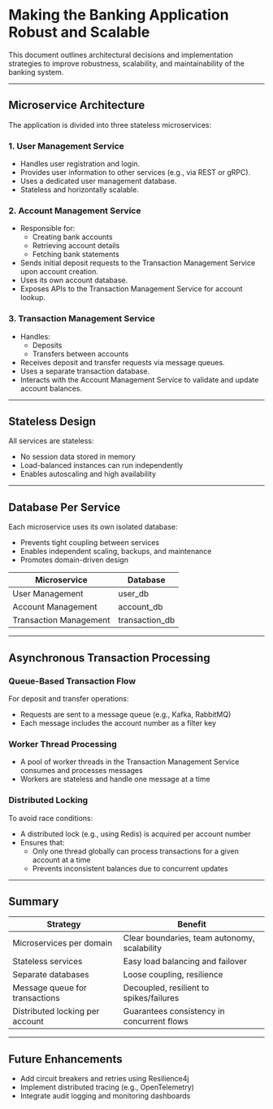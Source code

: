 # Making the Banking Application Robust and Scalable

This document outlines architectural decisions and implementation strategies to improve robustness, scalability, and maintainability of the banking system.

---

## Microservice Architecture

The application is divided into three stateless microservices:

### 1. User Management Service
- Handles user registration and login.
- Provides user information to other services (e.g., via REST or gRPC).
- Uses a dedicated user management database.
- Stateless and horizontally scalable.

### 2. Account Management Service
- Responsible for:
  - Creating bank accounts
  - Retrieving account details
  - Fetching bank statements
- Sends initial deposit requests to the Transaction Management Service upon account creation.
- Uses its own account database.
- Exposes APIs to the Transaction Management Service for account lookup.

### 3. Transaction Management Service
- Handles:
  - Deposits
  - Transfers between accounts
- Receives deposit and transfer requests via message queues.
- Uses a separate transaction database.
- Interacts with the Account Management Service to validate and update account balances.

---

## Stateless Design

All services are stateless:
- No session data stored in memory
- Load-balanced instances can run independently
- Enables autoscaling and high availability

---

## Database Per Service

Each microservice uses its own isolated database:
- Prevents tight coupling between services
- Enables independent scaling, backups, and maintenance
- Promotes domain-driven design

| Microservice            | Database                |
|-------------------------|-------------------------|
| User Management         | user_db                 |
| Account Management      | account_db              |
| Transaction Management  | transaction_db          |

---

## Asynchronous Transaction Processing

### Queue-Based Transaction Flow

For deposit and transfer operations:
- Requests are sent to a message queue (e.g., Kafka, RabbitMQ)
- Each message includes the account number as a filter key

### Worker Thread Processing

- A pool of worker threads in the Transaction Management Service consumes and processes messages
- Workers are stateless and handle one message at a time

### Distributed Locking

To avoid race conditions:
- A distributed lock (e.g., using Redis) is acquired per account number
- Ensures that:
  - Only one thread globally can process transactions for a given account at a time
  - Prevents inconsistent balances due to concurrent updates

---

## Summary

| Strategy                          | Benefit                                       |
|----------------------------------|-----------------------------------------------|
| Microservices per domain         | Clear boundaries, team autonomy, scalability  |
| Stateless services               | Easy load balancing and failover              |
| Separate databases               | Loose coupling, resilience                    |
| Message queue for transactions   | Decoupled, resilient to spikes/failures       |
| Distributed locking per account  | Guarantees consistency in concurrent flows    |

---

## Future Enhancements

- Add circuit breakers and retries using Resilience4j
- Implement distributed tracing (e.g., OpenTelemetry)
- Integrate audit logging and monitoring dashboards
